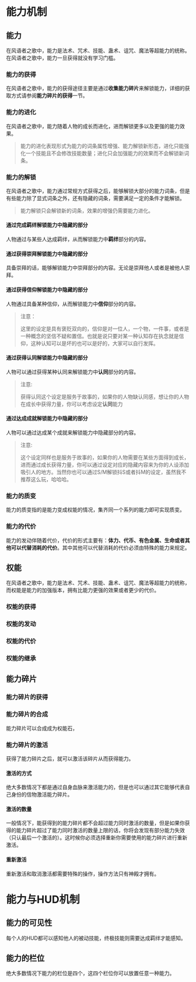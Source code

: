# 能力机制

## 能力

在风语者之歌中，能力是法术、咒术、技能、蛊术、诅咒、魔法等超能力的统称。在风语者之歌中，能力一旦获得就没有学习门槛。

### 能力的获得

在风语者之歌中，能力的获得途径主要是通过**收集能力碎片**来解锁能力，详细的获取方式请参阅**能力碎片的获得**一节。

### 能力的进化

在风语者之歌中，能力随着人物的成长而进化，进而解锁更多以及更强的能力效果。

> 能力的进化表现形式为能力的词条属性增强、能力解锁新形态，进化只能强化一个技能且不会修改技能数量；进化只会加强能力的效果而不会解锁新词条。

### 能力的解锁

在风语者之歌中，能力通过常规方式获得之后，能够解锁大部分的能力词条，但是有些能力除了显式词条之外，还有隐藏的词条，需要满足一定的条件才能解锁。

> 能力解锁只会解锁新的词条，效果的增强仍需要能力进化。

#### 通过完成羁绊解锁能力中隐藏的部分 

人物通过与某些人达成羁绊，从而解锁能力中**羁绊**部分的内容。

#### 通过获得崇拜解锁能力中隐藏的部分

具备崇拜的话，能够解锁能力中崇拜部分的内容。无论是崇拜他人或者是被他人崇拜。

#### 通过获得信仰解锁能力中隐藏的部分

人物通过具备某种信仰，从而解锁能力中**信仰**部分的内容。

> 注意：
>
> 这里的设定是具有褒贬双向的，信仰是对一位人，一个物，一件事，或者是一种概念的坚信不疑和置信。也就是说只要对某一种认知存在执念就是信仰，这种认知可以是坏的也可以是好的，大家可以自行发挥。

#### 通过获得认同解锁能力中隐藏的部分

人物可以通过获得某种认同来解锁能力中**认同**部分的内容。

> 注意:
>
> 获得认同这个设定是服务于故事的，如果你的人物缺认同感，想让你的人物在成长中获得力量，你可以考虑设定**认同**能力

#### 通过达成成就解锁能力中隐藏的部分

人物可以通过达成某个成就来解锁能力中隐藏部分的内容。

> 注意:
>
> 这个设定同样也是服务于故事的，如果你的人物需要在某些方面得到成长，进而通过成长获得力量，你可以通过设定对应的隐藏内容来为你的人设添加吸引人的地方。当然你也可以通过S/M解锁抖S或者抖M的设定，虽然我不推荐这么玩，哈哈哈。

### 能力的质变

能力的质变指的是能力变成权能的情况，集齐同一个系列的能力即可实现质变。

### 能力的代价

能力的发动伴随着代价，代价的形式主要有：**体力、代币、有色金属、生命或者其他可以代替消耗的代价**。其中其他可以代替消耗的代价必须由特殊的能力来规定。

## 权能

在风语者之歌中，能力是法术、咒术、技能、蛊术、诅咒、魔法等超能力的统称，而权能是能力的加强版本，拥有比能力更强的效果或者更少的代价。

### 权能的获得

### 权能的发动

### 权能的代价

### 权能的继承

## 能力碎片

### 能力碎片的获得

### 能力碎片的合成

能力碎片可以合成成为权能石，

### 能力碎片的激活

获得了能力碎片之后，就可以激活该碎片从而获得能力。

#### 激活的方式

绝大多数情况下都是通过自身血脉来激活能力的，但是也可以通过其它能够代表自己身份的信物激活能力碎片。

#### 激活的数量

一般情况下，能获得到的能力碎片都不会超过能力同时激活的数量，但是如果你获得的能力碎片超过了能力同时激活的数量上限的话，你将会发现有部分能力失效（只认最后一个激活的）。这时候你必须选择重新你需要使用的能力碎片进行重新激活。

#### 重新激活

重新激活和取消激活都需要特殊的操作，操作方法只有神殿才拥有。

# 能力与HUD机制

## 能力的可见性

每个人的HUD都可以感知他人的被动技能，终极技能则需要达成羁绊才能感知。

## 能力的栏位

绝大多数情况下能力的栏位是四个，这四个栏位你可以放置任意一种能力。

